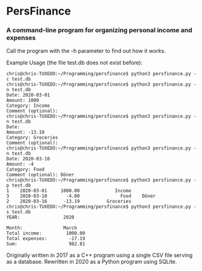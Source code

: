 # PersFinance
### A command-line program for organizing personal income and expenses

Call the program with the -h parameter to find out how it works.

Example Usage (the file test.db does not exist before):
```
chris@chris-TUXEDO:~/Programming/persfinance$ python3 persfinance.py -c test.db
chris@chris-TUXEDO:~/Programming/persfinance$ python3 persfinance.py -n test.db
Date: 2020-03-01
Amount: 1000
Category: Income
Comment (optional): 
chris@chris-TUXEDO:~/Programming/persfinance$ python3 persfinance.py -n test.db
Date: 
Amount: -13.19
Category: Groceries
Comment (optional): 
chris@chris-TUXEDO:~/Programming/persfinance$ python3 persfinance.py -n test.db
Date: 2020-03-10
Amount: -4
Category: Food
Comment (optional): Döner
chris@chris-TUXEDO:~/Programming/persfinance$ python3 persfinance.py -p test.db
1    2020-03-01     1000.00             Income    
3    2020-03-10       -4.00               Food    Döner
2    2020-03-16      -13.19          Groceries    
chris@chris-TUXEDO:~/Programming/persfinance$ python3 persfinance.py -s test.db
YEAR:                2020

Month:               March     
Total income:         1000.00
Total expenses:        -17.19
Sum:                   982.81

```

Originally written in 2017 as a C++ program using a single CSV file
serving as a database. Rewritten in 2020 as a Python program using SQLite.
